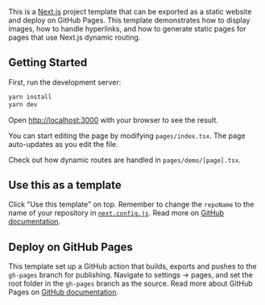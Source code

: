 This is a [Next.js](https://nextjs.org/) project template that can be exported as a static website and deploy on GitHub Pages.
This template demonstrates how to display images, how to handle hyperlinks, and how to generate static pages for pages that use Next.js dynamic routing.

## Getting Started

First, run the development server:

```bash
yarn install
yarn dev
```

Open [http://localhost:3000](http://localhost:3000) with your browser to see the result.

You can start editing the page by modifying `pages/index.tsx`. The page auto-updates as you edit the file.

Check out how dynamic routes are handled in `pages/demo/[page].tsx`.

## Use this as a template

Click "Use this template" on top. Remember to change the `repoName` to the name of your repository in [`next.config.js`](/next.config.js). Read more on [GitHub documentation](https://docs.github.com/en/repositories/creating-and-managing-repositories/creating-a-repository-from-a-template).

## Deploy on GitHub Pages

This template set up a GitHub action that builds, exports and pushes to the `gh-pages` branch for publishing. Navigate to settings -> pages, and set the root folder in the `gh-pages` branch as the source. Read more about GitHub Pages on [GitHub documentation](https://docs.github.com/en/pages/getting-started-with-github-pages/about-github-pages).
